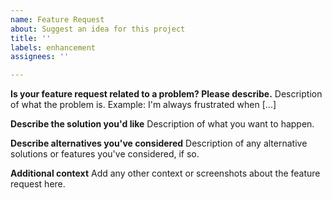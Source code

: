 ```yaml
---
name: Feature Request
about: Suggest an idea for this project
title: ''
labels: enhancement
assignees: ''

---
```


**Is your feature request related to a problem? Please describe.**
Description of what the problem is. Example: I'm always frustrated when [...]

**Describe the solution you'd like**
Description of what you want to happen.

**Describe alternatives you've considered**
Description of any alternative solutions or features you've considered, if so.

**Additional context**
Add any other context or screenshots about the feature request here.
